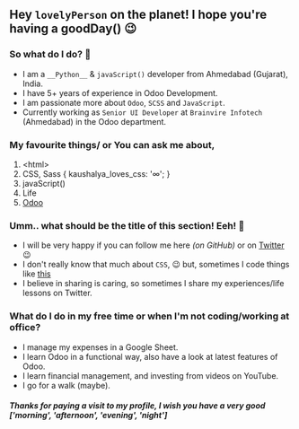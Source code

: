 ## Hey `lovelyPerson` on the planet! I hope you're having a goodDay() 😉

### So what do I do? 👷
- I am a `__Python__` & `javaScript()` developer from Ahmedabad (Gujarat), India.
- I have 5+ years of experience in Odoo Development.
- I am passionate more about `Odoo`, `SCSS` and `JavaScript`.
- Currently working as `Senior UI Developer` at `Brainvire Infotech` (Ahmedabad) in the Odoo department.

### My favourite things/ or You can ask me about,
1. &lt;html>
2. CSS, Sass {
      kaushalya_loves_css: '∞';
   }
3. javaScript()
4. Life
5. [Odoo](https://odoo.com)

### Umm.. what should be the title of this section! Eeh! 🤔
- I will be very happy if you can follow me here *(on GitHub)* or on [Twitter](https://twitter.com/kmandalwala) 😉
- I don't really know that much about `CSS`, 😉 but, sometimes I code things like [this](https://codepen.io/kman/details/DFAzG)
- I believe in sharing is caring, so sometimes I share my experiences/life lessons on Twitter.

### What do I do in my free time or when I'm not coding/working at office?
- I manage my expenses in a Google Sheet.
- I learn Odoo in a functional way, also have a look at latest features of Odoo.
- I learn financial management, and investing from videos on YouTube.
- I go for a walk (maybe).

#### *Thanks for paying a visit to my profile, I wish you have a very good ['morning', 'afternoon', 'evening', 'night']*


<!--
**krman009/krman009** is a ✨ _special_ ✨ repository because its `README.md` (this file) appears on your GitHub profile.

Here are some ideas to get you started:

- 🔭 I’m currently working on ...
- 🌱 I’m currently learning ...
- 👯 I’m looking to collaborate on ...
- 🤔 I’m looking for help with ...
- 💬 Ask me about ...
- 📫 How to reach me: ...
- 😄 Pronouns: ...
- ⚡ Fun fact: ...
-->
